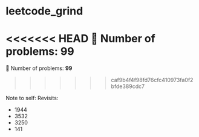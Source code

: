 ﻿# leetcode_grind
<<<<<<< HEAD
🧮 Number of problems: **99**
=======
🧮 Number of problems: **99**
>>>>>>> caf9b4f4f98fd76cfc410973fa0f2bfde389cdc7

Note to self:
Revisits:
- 1944
- 3532
- 3250
- 141
